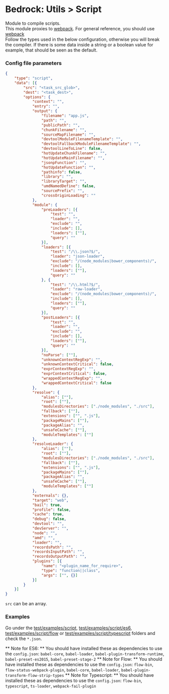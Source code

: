 # Bedrock: Utils > Script

Module to compile scripts.<br>
This module proxies to [webpack](https://webpack.github.io/). For general reference, you should use [webpack](https://webpack.github.io/docs/configuration.html)<br>
Follow the types used in the below configuration, otherwise you will break the compiler. If there is some data inside a string or a boolean value for example, that should be seen as the default.

### Config file parameters
```json
{
    "type": "script",
    "data": [{
        "src": "<task_src_glob>",
        "dest": "<task_dest>",
        "options": {
            "context": "",
            "entry": "",
            "output": {
                "filename": "app.js",
                "path": "",
                "publicPath": "",
                "chunkFilename": "",
                "sourceMapFilename": "",
                "devtoolModuleFilenameTemplate": "",
                "devtoolFallbackModuleFilenameTemplate": "",
                "devtoolLineToLine": false,
                "hotUpdateChunkFilename": "",
                "hotUpdateMainFilename": "",
                "jsonpFunction": "",
                "hotUpdateFunction": "",
                "pathinfo": false,
                "library": "",
                "libraryTarget": "",
                "umdNamedDefine": false,
                "sourcePrefix": "",
                "crossOriginLoading": ""
            },
            "module": {
                "preLoaders": [{
                    "test": "",
                    "loader": "",
                    "exclude": "",
                    "include": [],
                    "loaders": [""],
                    "query": ""
                }],
                "loaders": [{
                    "test": "/\\.json?$/",
                    "loader": "json-loader",
                    "exclude": "/(node_modules|bower_components)/",
                    "include": [],
                    "loaders": [""],
                    "query": ""
                }, {
                    "test": "/\\.html?$/",
                    "loader": "raw-loader",
                    "exclude": "/(node_modules|bower_components)/",
                    "include": [],
                    "loaders": [""],
                    "query": ""
                }],
                "postLoaders": [{
                    "test": "",
                    "loader": "",
                    "exclude": "",
                    "include": [],
                    "loaders": [""],
                    "query": ""
                }],
                "noParse": [""],
                "unknownContextRegExp": "",
                "unknownContextCritical": false,
                "exprContextRegExp": "",
                "exprContextCritical": false,
                "wrappedContextRegExp": "",
                "wrappedContextCritical": false
            },
            "resolve": {
                "alias": [""],
                "root": [""],
                "modulesDirectories": ["./node_modules", "./src"],
                "fallback": [""],
                "extensions": ["", ".js"],
                "packageMains": [""],
                "packageAlias": "",
                "unsafeCache": [""],
                "moduleTemplates": [""]
            },
            "resolveLoader": {
                "alias": [""],
                "root": [""],
                "modulesDirectories": ["./node_modules", "./src"],
                "fallback": [""],
                "extensions": ["", ".js"],
                "packageMains": [""],
                "packageAlias": "",
                "unsafeCache": [""],
                "moduleTemplates": [""]
            },
            "externals": {},
            "target": "web",
            "bail": true,
            "profile": false,
            "cache": true,
            "debug": false,
            "devtool": "",
            "devServer": "",
            "node": "",
            "amd": "",
            "loader": "",
            "recordsPath": "",
            "recordsInputPath": "",
            "recordsOutputPath": "",
            "plugins": [{
                "name": "<plugin_name_for_require>",
                "type": "function||class",
                "args": ["", {}]
            }]
        }
    }]
}
```

`src` can be an array.

### Examples
Go under the [test/examples/script](test/examples/script), [test/examples/script/es6](test/examples/script/es6), [test/examples/script/flow](test/examples/script/flow) or [test/examples/script/typescript](test/examples/script/typescript) folders and check the `*.json`.

** Note for ES6: ** You should have installed these as dependencies to use the `config.json`: `babel-core`, `babel-loader`, `babel-plugin-transform-runtime`, `babel-preset-es2015`, `babel-preset-stage-2`
** Note for Flow: ** You should have installed these as dependencies to use the `config.json`: `flow-bin`, `flow-status-webpack-plugin`, `babel-core`, `babel-loader`, `babel-plugin-transform-flow-strip-types`
** Note for Typescript: ** You should have installed these as dependencies to use the `config.json`: `flow-bin`, `typescript`, `ts-loader`, `webpack-fail-plugin` 
